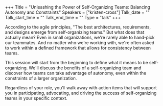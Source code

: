+++
Title = "Unleashing the Power of Self-Organizing Teams: Balancing Autonomy and Constraints"
Speakers = ["kristen-cross"]
Talk_date = ""
Talk_start_time = ""
Talk_end_time = ""
Type = "talk"
+++

According to the agile principles, "The best architectures, requirements, and designs emerge from self-organizing teams." But what does that actually mean? Even in small organizations, we're rarely able to hand-pick our teammates. And no matter who we're working with, we're often asked to work within a defined framework that allows for consistency between teams.
 
This session will start from the beginning to define what it means to be self-organizing. We'll discuss the benefits of a self-organizing team and discover how teams can take advantage of autonomy, even within the constraints of a larger organization.
 
Regardless of your role, you'll walk away with action items that will support you in participating, advocating, and driving the success of self-organizing teams in your specific context.